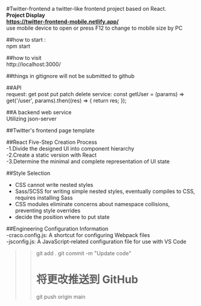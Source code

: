 #Twitter-frontend
a twitter-like frontend project based on React.  
**Project Display**  
**https://twitter-frontend-mobile.netlify.app/**   
use mobile device to open or press F12 to change to mobile size by PC  


##how to start :  
npm start

##how to visit  
http://localhost:3000/

##things in gitignore will not be submitted to github

##API  
request: get post put patch delete
service: const getUser = (params) => get('/user', params).then((res) => {
    return res;
});


##A backend web service  
Utilizing json-server

##Twitter's frontend page template  


##React Five-Step Creation Process  
-1.Divide the designed UI into component hierarchy  
-2.Create a static version with React  
-3.Determine the minimal and complete representation of UI state  


##Style Selection  
- CSS cannot write nested styles
- Sass/SCSS for writing simple nested styles, eventually compiles to CSS, requires installing Sass
- CSS modules eliminate concerns about namespace collisions, preventing style overrides
- decide the position where to put state

##Engineering Configuration Information  
-craco.config.js: A shortcut for configuring Webpack files  
-jsconfig.js: A JavaScript-related configuration file for use with VS Code  

>> git add .
>> git commit -m "Update code"
>>
>> # 将更改推送到 GitHub
>> git push origin main
>>